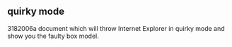 <article><h1>quirky mode</h1><time><span class="day">31</span><span class="month">8</span><span class="year">2006</span></time>a document which will throw Internet Explorer in quirky mode and show you the faulty box model.</article>